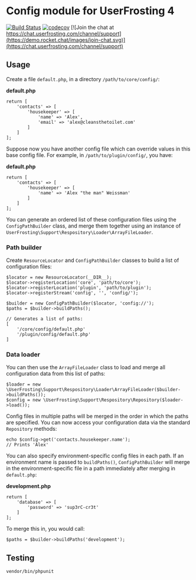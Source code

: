 # Config module for UserFrosting 4

[![Build Status](https://travis-ci.org/userfrosting/config.svg?branch=master)](https://travis-ci.org/userfrosting/config)
[![codecov](https://codecov.io/gh/userfrosting/config/branch/master/graph/badge.svg)](https://codecov.io/gh/userfrosting/config)
[![Join the chat at https://chat.userfrosting.com/channel/support](https://demo.rocket.chat/images/join-chat.svg)](https://chat.userfrosting.com/channel/support)

## Usage

Create a file `default.php`, in a directory `/path/to/core/config/`:

**default.php**

```
return [
    'contacts' => [
        'housekeeper' => [
            'name' => 'Alex',
            'email' => 'alex@cleansthetoilet.com'
        ]
    ]
];
```

Suppose now you have another config file which can override values in this base config file.  For example, in `/path/to/plugin/config/`, you have:

**default.php**

```
return [
    'contacts' => [
        'housekeeper' => [
            'name' => 'Alex "the man" Weissman'
        ]
    ]
];
```

You can generate an ordered list of these configuration files using the `ConfigPathBuilder` class, and merge them together using an instance of `UserFrosting\Support\Respository\Loader\ArrayFileLoader`.

### Path builder

Create `ResourceLocator` and `ConfigPathBuilder` classes to build a list of configuration files:

```
$locator = new ResourceLocator(__DIR__);
$locator->registerLocation('core', 'path/to/core');
$locator->registerLocation('plugin', 'path/to/plugin');
$locator->registerStream('config', '', 'config/');

$builder = new ConfigPathBuilder($locator, 'config://');
$paths = $builder->buildPaths();

// Generates a list of paths:
[
    '/core/config/default.php'
    '/plugin/config/default.php'
]
```

### Data loader

You can then use the `ArrayFileLoader` class to load and merge all configuration data from this list of paths:

```
$loader = new \UserFrosting\Support\Respository\Loader\ArrayFileLoader($builder->buildPaths());
$config = new \UserFrosting\Support\Respository\Repository($loader->load());
```

Config files in multiple paths will be merged in the order in which the paths are specified.  You can now access your configuration data via the standard `Repository` methods:

```
echo $config->get('contacts.housekeeper.name');
// Prints 'Alex'
```

You can also specify environment-specific config files in each path.  If an environment name is passed to `buildPaths()`, `ConfigPathBuilder` will merge in the environment-specific file in a path immediately after merging in `default.php`:

**development.php**

```
return [
    'database' => [
        'password' => 'sup3rC-cr3t'
    ]
];
```

To merge this in, you would call:

```
$paths = $builder->buildPaths('development');
```

## Testing

```
vendor/bin/phpunit
```
